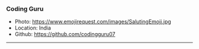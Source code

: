 ### Coding Guru
- Photo: https://www.emojirequest.com/images/SalutingEmoji.jpg
- Location: India
- Github: https://github.com/codingguru07
***
